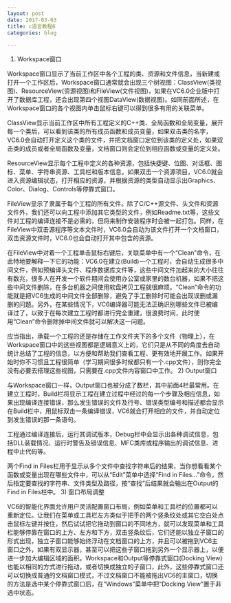 ```yaml
---
layout: post
date: 2017-03-03
title: c语言教程6
categories: blog

---
```

1) Workspace窗口

Workspace窗口显示了当前工作区中各个工程的类、资源和文件信息，当新建或打开一个工作区后，Workspace窗口通常就会出现三个树视图：ClassView(类视图)、ResourceView(资源视图)和FileView(文件视图)，如果在VC6.0企业版中打开了数据库工程，还会出现第四个视图DataView(数据视图)。如同前面所述，在Workspace窗口的各个视图内单击鼠标右键可以得到很多有用的关联菜单。

ClassView显示当前工作区中所有工程定义的C++类、全局函数和全局变量，展开每一个类后，可以看到该类的所有成员函数和成员变量，如果双击类的名字，VC6.0会自动打开定义这个类的文件，并把文档窗口定位到该类的定义处，如果双击类的成员或者全局函数及变量，文档窗口则会定位到相应函数或变量的定义处。

ResourceView显示每个工程中定义的各种资源，包括快捷键、位图、对话框、图标、菜单、字符串资源、工具栏和版本信息，如果双击一个资源项目，VC6.0就会进入资源编辑状态，打开相应的资源，并根据资源的类型自动显示出Graphics、Color、Dialog、Controls等停靠式窗口。

FileView显示了隶属于每个工程的所有文件。除了C/C++源文件、头文件和资源文件外，我们还可以向工程中添加其它类型的文件，例如Readme.txt等，这些文件对工程的编译连接不是必需的，但将来制作安装程序时会被一起打包。同样，在FileView中双击源程序等文本文件时，VC6.0会自动为该文件打开一个文档窗口，双击资源文件时，VC6.0也会自动打开其中包含的资源。

在FileView中对着一个工程单击鼠标右键后，关联菜单中有一个“Clean”命令，在此特地要解释一下它的功能：VC6.0在建立(Build)一个工程时，会自动生成很多中间文件，例如预编译头文件、程序数据库文件等，这些中间文件加起来的大小往往有数兆，很多人在开发一个软件期间会使用办公室或家里的数台机器，如果不把这些中间文件删除，在多台机器之间使用软盘拷贝工程就很麻烦。“Clean”命令的功能就是把VC6生成的中间文件全部删除，避免了手工删除时可能会出现误删或漏删的问题。另外，在某些情况下，VC6编译器可能无法正确识别哪些文件已被编译过了，以致于在每次建立工程时都进行完全重建，很浪费时间，此时使用“Clean”命令删除掉中间文件就可以解决这一问题。

应当指出，承载一个工程的还是存储在工作文件夹下的多个文件（物理上），在Workspace窗口中的这些视图都是逻辑意义上的，它们只是从不同的角度去自动统计总结了工程的信息，以方便和帮助我们查看工程、更有效地开展工作。如果开始时你不习惯且工程很简单（学习期间很多时候都只有一个.cpp文件），则你完全没有必要去搭理这些视图，只需要在.cpp文件内容窗口中工作。
2) Output窗口

与Workspace窗口一样，Output窗口也被分成了数栏，其中前面4栏最常用。在建立工程时，Build栏将显示工程在建立过程中经过的每一个步骤及相应信息，如果出现编译连接错误，那么发生错误的文件及行号、错误类型编号和描述都会显示在Build栏中，用鼠标双击一条编译错误，VC6就会打开相应的文件，并自动定位到发生错误的那一条语句。

工程通过编译连接后，运行其调试版本，Debug栏中会显示出各种调试信息，包括DLL装载情况、运行时警告及错误信息、MFC类库或程序输出的调试信息、进程中止代码等。

两个Find in Files栏用于显示从多个文件中查找字符串后的结果，当你想看看某个函数或变量出现在哪些文件中，可以从“Edit”菜单中选择“Find in Files…”命令，然后指定要查找的字符串、文件类型及路径，按“查找”后结果就会输出在Output的Find in Files栏中。
3) 窗口布局调整

VC6的智能化界面允许用户灵活配置窗口布局，例如菜单和工具栏的位置都可以重新定位。让我们在菜单或工具栏左方类似于把手的两个竖条纹处或其它空白处点击鼠标左键并按住，然后试试把它拖动到窗口的不同地方，就可以发现菜单和工具栏能够停靠在窗口的上方、左方和下方，双击竖条纹后，它们还能以独立子窗口的形式出现，独立子窗口能够始终浮动在文档窗口的上方，并且可以被拖到VC6主窗口之外，如果有双显示器，甚至可以把这些子窗口拖到另外一个显示器上，以便进一步加大编辑区域的面积。Workspace和Output等停靠式窗口(Docking View)也能以相同的方式进行拖动，或者切换成独立的子窗口，此外，这些停靠式窗口还可以切换成普通的文档窗口模式，不过文档窗口不能被拖出VC6的主窗口，切换的方法是选中某个停靠式窗口后，在“Windows”菜单中把“Docking View”置于非选中状态。
